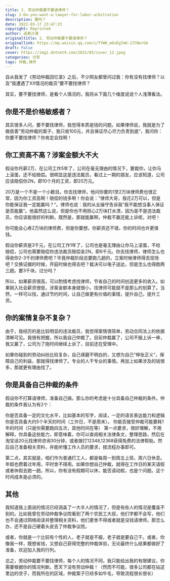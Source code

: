 ```yaml
---
title: 2. 劳动仲裁要不要请律师？
slug: 2-Do-you-want-a-lawyer-for-labor-arbitration
description: 要吗？
date: 2022-03-17 23:47:23
copyright: Reprinted
author: 逃离沙漠
originaltitle: 2. 劳动仲裁要不要请律师？
originallink: https://mp.weixin.qq.com/s/TYWH_m6xEg7mK-17CNerGA
draft: False
cover: https://img1.dotnet9.com/2022/03/cover_12.jpeg
categories: 分享
tags: 仲裁,律师
---
```


自从我发了《劳动仲裁回忆录》之后，不少网友都曾问过我：你有没有找律师？以及”我遭遇了XX情况的裁员“要不要找律师？

其实，要不要找律师，是看个人情况的，我将从下面几个维度说说个人浅薄看法。

## 你是不是价格敏感者？

其实很多人问，要不要找律师，我觉得本质是钱的问题。如果律师说，我就是为了做慈善”劳动仲裁的案子，我只收100元，并且保证尽心尽力负责到底“，我问你：你要不要找律师？你肯定会找啊！

## 你工资高不高？涉案金额大不大

假设你月薪2万，在公司工作5年了，公司在毫无理由的情况下，要裁你，让你马上滚蛋，还不给赔偿。很明显这是违法裁员，看过上一期的朋友，应该知道，公司应该赔偿你2N，即10个月的工资，即20万元。

20万是一个不是一个小数目。你去找律师，他问你要的1至2万块律师费也很正常，因为你工资高啊！赔偿的钱多啊！你会说：”律师大哥，我花2万可以，但是你能保证我一定能赢吗？“。律师也说：我的从业操守告诉我”我不能想当事人保证是否能赢“。他虽然这么说，但是你也不用担心2万块打水漂，因为是不是违法裁员，你应该能很好的判断。既然是，那就能赢啊，仲裁不赢还能上诉呢，对吧！

你可能会心疼2万块的律师费，但是你要想，你薪资还不错，你的时间也许更值钱。

假设你薪资是3千元，在公司工作1年了，公司也是毫无理由让你马上滚蛋，不给赔偿，公司也需要赔偿你违法裁员赔偿金2N，即6千元。你去找律师，律师怎么也得收你2-3千的律师费吧？毕竟仲裁阶段总要跑几趟的，立案时候律师得去现场吧？交换证据的时候，开庭时候也得去吧？裁决可以电子送达，但是怎么也得跑两三趟。要3千块，过分吗？

所以，如果薪资很高，可以酌情考虑找律师，节省自己的时间创造更多的收入。如果刚入社会薪资很低，涉案金额本身就很小，找律师可能就不是那么的划算了。当然，一样可以找，通过节约时间，让自己做更有价值的事情，提升自己，提升工资。

## 你的案情复杂不复杂？

由于，我经历的是比较明显的违法裁员，我觉得案情很简单，劳动合同法上的依据清晰可见。我很有把握，所以我自己仲裁了。目前仲裁赢了，公司不服上诉一审，我又赢了，公司为了拖时间继续上诉了，目前还在受理中。

如果你碰到的劳动纠纷比较复杂，自己琢磨不明白的，又想为自己”伸张正义“，保障自己的利益，那就得找律师了。专业的人干专业的事情。再加上如果涉及的钱很多，那就更有理由找了。

## 你是具备自己仲裁的条件

假设你不打算请律师，准备自己搞，那么你的考虑是十分具备自己仲裁的条件。仲裁的条件我认为有2个：

你是否具备一定的文化水平，比如基本的写字，阅读，一定的语言表达能力和逻辑
你是否具备大约5个半天的时间（工作日，不是周末）。
你能否接受仲裁可能要耗1年的时间（只是你需要跑四五次，其他时间在等）
第一点要求，很好理解，不用解释，你具备这些能力，即意味着，你可以查阅相关法律条文，整理思路，然后在淘宝话20元找律师咨询30分钟，或者拨打12348,12368获得免费的法律帮助。然后自己准备相关资料，并能听懂工作人员的要求，按流程办事即可。

第二点，其实就是，咱们作为普通打工人，都是每周一到周五上班，周六日休息。年假也攒着过年用，平时舍不得用。如果你想自己仲裁，就得在工作日的某天请假或者休假去跑一趟。所以，你有没有假期可以休，能否请动假，也是个问题。这个时间成本是必须的。

## 其他

我知道我上面说的情况已经涵盖了一大半人的情况了，但是有些人的情况是覆盖不到的。比如我曾在劳动仲裁争议院看到了两个农民工大叔，他们字都不会写，他们也不会通过网络阅读并整理相关资料，他们更舍不得或者就是没钱请律师。那怎么办，还不是自己硬着头皮去了仲裁争议院。

或者，你就是一个比较有个性的人，老子就是不服，老子就是要自己干。或者，你像我一样，既想省钱，又想自己获得完整的仲裁体验，无论最终什么结果都做好了准备，欢迎加入我的行列。

总之，劳动仲裁要不要找律师，每个人的情况不同，我只能给出我的有限建议，你需要根据你的情况判断。愿天下没有劳动仲裁！（然而不可能，很多公司都在钻这里边的空子，而我所在的区域，仲裁案子已经多如牛毛，导致流程很长很长）